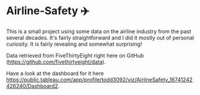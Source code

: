 # Airline-Safety ✈️

This is a small project using some data on the airline industry from the past several decades. It's fairly straightforward and I did it mostly out of personal curiosity. It is
fairly revealing and somewhat surprising!

Data retrieved from FiveThirtyEight right here on GitHub (https://github.com/fivethirtyeight/data).

Have a look at the dashboard for it here https://public.tableau.com/app/profile/todd3092/viz/AirlineSafety_16741242426240/Dashboard2.
